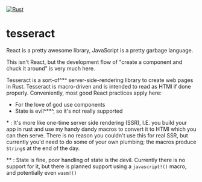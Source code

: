 [![Rust](https://github.com/Eyrim/tesseract/actions/workflows/rust.yml/badge.svg)](https://github.com/Eyrim/tesseract/actions/workflows/rust.yml)

# tesseract

React is a pretty awesome library, JavaScript is a pretty garbage language.

This isn't React, but the development flow of "create a component and chuck it around" is very much here.

Tesseract is a sort-of^\*^ server-side-rendering library to create web pages in Rust.
Tesseract is macro-driven and is intended to read as HTMl if done properly.
Conveniently, most good React practices apply here:
* For the love of god use components
* State is evil^\*\*^, so it's not really supported

\*
: It's more like one-time server side rendering (SSR), I.E. you build your app in rust and use my handy dandy macros to convert it to HTMl which you can then serve.
There is no reason you couldn't use this for real SSR, but currently you'd need to do some of your own plumbing; the macros produce `String`s at the end of the day.

\*\*
: State is fine, poor handling of state is the devil.
Currently there is no support for it, but there is planned support using a `javascript!()` macro, and potentially even `wasm!()`

